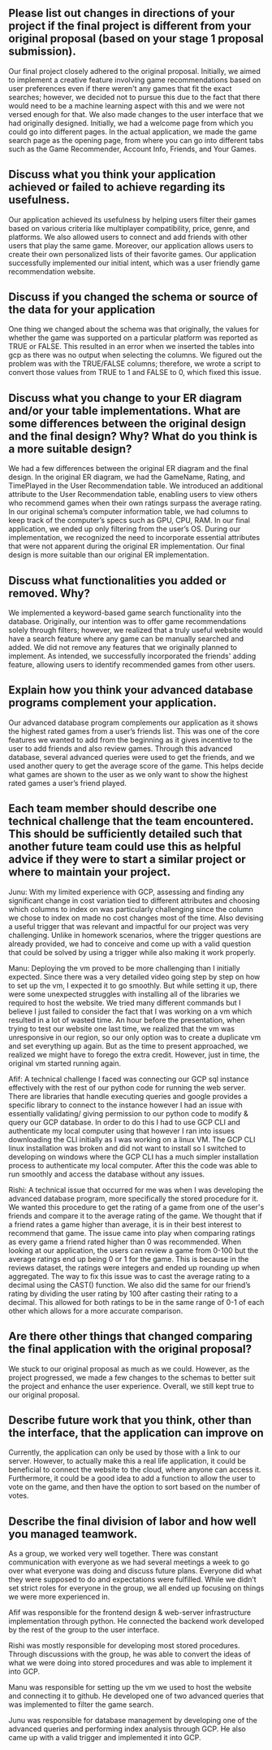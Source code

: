 ## Please list out changes in directions of your project if the final project is different from your original proposal (based on your stage 1 proposal submission).
Our final project closely adhered to the original proposal. Initially, we aimed to implement a creative feature involving game recommendations based on user preferences even if there weren't any games that fit the exact searches; however, we decided not to pursue this due to the fact that there would need to be a machine learning aspect with this and we were not versed enough for that. We also made changes to the user interface that we had originally designed. Initially, we had a welcome page from which you could go into different pages. In the actual application, we made the game search page as the opening page, from where you can go into different tabs such as the Game Recommender, Account Info, Friends, and Your Games.

## Discuss what you think your application achieved or failed to achieve regarding its usefulness.
Our application achieved its usefulness by helping users filter their games based on various criteria like multiplayer compatibility, price, genre, and platforms. We also allowed users to connect and add friends with other users that play the same game. Moreover, our application allows users to create their own personalized lists of their favorite games. Our application successfully implemented our initial intent, which was a user friendly game recommendation website.

## Discuss if you changed the schema or source of the data for your application
One thing we changed about the schema was that originally, the values for whether the game was supported on a particular platform was reported as TRUE or FALSE. This resulted in an error when we inserted the tables into gcp as there was no output when selecting the columns. We figured out the problem was with the TRUE/FALSE columns; therefore, we wrote a script to convert those values from TRUE to 1 and FALSE to 0, which fixed this issue.

## Discuss what you change to your ER diagram and/or your table implementations. What are some differences between the original design and the final design? Why? What do you think is a more suitable design? 
We had a few differences between the original ER diagram and the final design. 
In the original ER diagram, we had the GameName, Rating, and TimePlayed in the User Recommendation table. We introduced an additional attribute to the User Recommendation table, enabling users to view others who recommend games when their own ratings surpass the average rating. In our original schema’s computer information table, we had columns to keep track of the computer’s specs such as GPU, CPU, RAM. In our final application, we ended up only filtering from the user’s OS. During our implementation, we recognized the need to incorporate essential attributes that were not apparent during the original ER implementation. Our final design is more suitable than our original ER implementation. 

## Discuss what functionalities you added or removed. Why?
We implemented a keyword-based game search functionality into the database. Originally, our intention was to offer game recommendations solely through filters; however, we realized that a truly useful website would have a search feature where any game can be manually searched and added. We did not remove any features that we originally planned to implement. As intended, we successfully incorporated the friends' adding feature, allowing users to identify recommended games from other users.

## Explain how you think your advanced database programs complement your application.
Our advanced database program complements our application as it shows the highest rated games from a user’s friends list. This was one of the core features we wanted to add from the beginning as it gives incentive to the user to add friends and also review games. Through this advanced database, several advanced queries were used to get the friends, and we used another query to get the average score of the game. This helps decide what games are shown to the user as we only want to show the highest rated games a user’s friend played.

## Each team member should describe one technical challenge that the team encountered.  This should be sufficiently detailed such that another future team could use this as helpful advice if they were to start a similar project or where to maintain your project. 
Junu: With my limited experience with GCP, assessing and finding any significant change in cost variation tied to different attributes and choosing which columns to index on was particularly challenging since the column we chose to index on made no cost changes most of the time. Also devising a useful trigger that was relevant and impactful for our project was very challenging. Unlike in homework scenarios, where the trigger questions are already provided, we had to conceive and come up with a valid question that could be solved by using a trigger while also making it work properly.

Manu: Deploying the vm proved to be more challenging than I initially expected. Since there was a very detailed video going step by step on how to set up the vm, I expected it to go smoothly. But while setting it up, there were some unexpected struggles with installing all of the libraries we required to host the website. We tried many different commands but I believe I just failed to consider the fact that I was working on a vm which resulted in a lot of wasted time. An hour before the presentation, when trying to test our website one last time, we realized that the vm was unresponsive in our region, so our only option was to create a duplicate vm and set everything up again. But as the time to present approached, we realized we might have to forego the extra credit. However, just in time, the original vm started running again.

Afif: A technical challenge I faced was connecting our GCP sql instance effectively with the rest of our python code for running the web server. There are libraries that handle executing queries and google provides a specific library to connect to the instance however I had an issue with essentially validating/ giving permission to our python code to modify & query our GCP database. In order to do this I had to use GCP CLI and authenticate my local computer using that however I ran into issues downloading the CLI initially as I was working on a linux VM. The GCP CLI linux installation was broken and did not want to install so I switched to developing on windows where the GCP CLI has a much simpler installation process to authenticate my local computer. After this the code was able to run smoothly and access the database without any issues. 

Rishi: A technical issue that occurred for me was when I was developing the advanced database program, more specifically the stored procedure for it. We wanted this procedure to get the rating of a game from one of the user's friends and compare it to the average rating of the game. We thought that if a friend rates a game higher than average, it is in their best interest to recommend that game. The issue came into play when comparing ratings as every game a friend rated higher than 0 was recommended. When looking at our application, the users can review a game from 0-100 but the average ratings end up being 0 or 1 for the game. This is because in the reviews dataset, the ratings were integers and ended up rounding up when aggregated. The way to fix this issue was to cast the average rating to a decimal using the CAST()  function. We also did the same for our friend’s rating by dividing the user rating by 100 after casting their rating to a decimal. This allowed for both ratings to be in the same range of 0-1 of each other which allows for a more accurate comparison.

## Are there other things that changed comparing the final application with the original proposal?
We stuck to our original proposal as much as we could. However, as the project progressed, we made a few changes to the schemas to better suit the project and enhance the user experience. Overall, we still kept true to our original proposal. 

## Describe future work that you think, other than the interface, that the application can improve on
Currently, the application can only be used by those with a link to our server. However, to actually make this a real life application, it could be beneficial to connect the website to the cloud, where anyone can access it. Furthermore, it could be a good idea to add a function to allow the user to vote on the game, and then have the option to sort based on the number of votes. 

## Describe the final division of labor and how well you managed teamwork. 
As a group, we worked very well together. There was constant communication with everyone as we had several meetings a week to go over what everyone was doing and discuss future plans. Everyone did what they were supposed to do and expectations were fulfilled. While we didn’t set strict roles for everyone in the group, we all ended up focusing on things we were more experienced in. 

Afif was responsible for the frontend design & web-server infrastructure implementation through python. He connected the backend work developed by the rest of the group to the user interface.

Rishi was mostly responsible for developing most stored procedures. Through discussions with the group, he was able to convert the ideas of what we were doing into stored procedures and was able to implement it into GCP.  

Manu was responsible for setting up the vm we used to host the website and connecting it to github. He developed one of two advanced queries that was implemented to filter the game search.

Junu was responsible for database management by developing one of the advanced queries and performing index analysis through GCP. He also came up with a valid trigger and implemented it into GCP.
